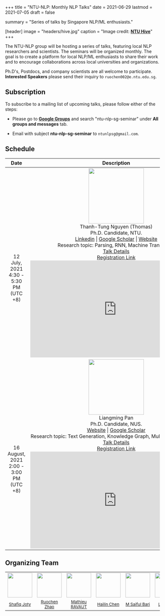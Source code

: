 +++
title = "NTU-NLP: Monthly NLP Talks"
date = 2021-06-29
lastmod = 2021-07-05
draft = false

summary = "Series of talks by Singapore NLP/ML enthusiasts."

[header]
image = "headers/hive.jpg"
caption = "Image credit: [**NTU Hive**](https://www.dezeen.com/2015/03/10/thomas-heatherwick-textured-tower-balconies-cpg-consultants-learning-hub-nanyang-technological-university-singapore/)"
+++

The NTU-NLP group will be hosting a series of talks, featuring local NLP researchers and scientists. The seminars will be organized monthly. The goal is to create a platform for local NLP/ML enthusiasts to share their work and to encourage collaborations across local universities and organizations.

Ph.D's, Postdocs, and company scientists are all welcome to participate. **Interested Speakers** please send their inquiry to `ruochen002@e.ntu.edu.sg`.

## Subscription

To subscribe to a mailing list of upcoming talks, please follow either of the steps:

- Please go to [**Google Groups**](http://groups.google.com) and search "ntu-nlp-sg-seminar" under **All groups and messages** tab.

- Email with subject **ntu-nlp-sg-seminar** to `ntunlpsg@gmail.com`.


## Schedule
<!-- ### Time: <span style="color:red">TBA</span> -->
| <center> Date </center> | <center>Description </center>|
|:------: | :-----------: |
|  <br> <br> <br> <br> <br> <p align="center"> 12 July, 2021 <br> 4:30 - 5:30 PM <br> (UTC +8) </p> |  <img class="img-circle" style="width: 180px;" src="../../person/thomas.jpg"> <br> Thanh-Tung Nguyen (Thomas) <br> Ph.D. Candidate, NTU. <br> [Linkedin](https://www.linkedin.com/in/tungngthanh/) \|  [Google Scholar](https://scholar.google.com/citations?user=NkKC6zYAAAAJ&hl=en) \| [Website](https://tungngthanh.github.io/) <br> Research topic: Parsing, RNN, Machine Translation <br> [Talk Details](../../talk/thomas)<br> [Registration Link](https://teams.microsoft.com/registration/SJPOFSq-K0aPwOF2WpsgSg,mVAApF_uvE2vORk0OJju0w,EfHG1if7WEOly7k9bs3WYQ,FCCJZJ3vzEiY9OmmZMJ9iQ,H0hzNw4NykeFJTivdszM2w,8pP5g8ZiLEaenaJ2y9X3RA?mode=read&tenantId=15ce9348-be2a-462b-8fc0-e1765a9b204a) <br> <iframe width="560" height="315" src="https://www.youtube.com/embed/HTKIM9_D71I" frameborder="0" allow="autoplay; encrypted-media" allowfullscreen></iframe>|
|  <br> <br> <br> <br> <br> <p align="center"> 16 August, 2021 <br> 2:00 - 3:00 PM <br> (UTC +8) </p> |  <img class="img-circle" style="width: 180px;" src="../../person/liangming.jpeg"> <br> Liangming Pan <br> Ph.D. Candidate, NUS. <br> [Website](http://www.liangmingpan.com/) \|  [Google Scholar](https://scholar.google.com/citations?user=JcjjOTUAAAAJ&hl=en&oi=ao) <br> Research topic: Text Generation, Knowledge Graph, Multi-media Learning <br> [Talk Details](../../talk/liangming)<br> [Registration Link](https://teams.microsoft.com/registration/SJPOFSq-K0aPwOF2WpsgSg,mVAApF_uvE2vORk0OJju0w,EfHG1if7WEOly7k9bs3WYQ,v1_XYvcKHUiL5HYlH8upQQ,dcx2ACSf_k-3a8mWBEdqgw,gAgX1m0VUEO6SVNHt7wv1g?mode=read&tenantId=15ce9348-be2a-462b-8fc0-e1765a9b204a)<br> <iframe width="560" height="315" src="https://www.youtube.com/embed/CAJJJOoS-q4" frameborder="0" allow="autoplay; encrypted-media" allowfullscreen></iframe>|


## Organizing Team
<!-- | | | |
| :---: | :---: | :---: |
|<img class="img-circle" style="width: 80px;" src="../../person/shafiq.jpg"> | <img class="img-circle" style="width: 80px;" src="../../person/ruochen.jpg"> | <img class="img-circle" style="width: 80px;" src="../../person/ravaut.jpg"> |
| [Shafiq Joty](https://raihanjoty.github.io/) | [Ruochen Zhao](https://www.linkedin.com/in/esther-ruochen-zhao-855357150/) | [Mathieu RAVAUT](https://www.linkedin.com/in/mravox/) |
| <img class="img-circle" style="width: 80px;" src="../../person/Chen.jpg"> | <img class="img-circle" style="width: 80px;" src="../../person/saiful.jpg"> | <img class="img-circle" style="width: 80px;" src="../../person/LinXiang.jpg"> |
| [Hailin Chen](https://www.linkedin.com/in/chenhailin/) | [M Saiful Bari](https://sbmaruf.github.io) | [Lin Xiang](https://shawnlimn.github.io) | -->


| | | | | | |
| :---: | :---: | :---: | :---: | :---: | :---: |
|<img class="img-circle" style="width: 80px;" src="../../person/shafiq.jpg"> | <img class="img-circle" style="width: 80px;" src="../../person/ruochen.jpg"> | <img class="img-circle" style="width: 80px;" src="../../person/ravaut.jpg"> | <img class="img-circle" style="width: 80px;" src="../../person/Chen.jpg"> | <img class="img-circle" style="width: 80px;" src="../../person/saiful.jpg"> | <img class="img-circle" style="width: 80px;" src="../../person/LinXiang.jpg"> |
| <small> [Shafiq Joty](https://raihanjoty.github.io/) </small> | <small> [Ruochen Zhao](https://www.linkedin.com/in/esther-ruochen-zhao-855357150/) </small>| <small>[Mathieu RAVAUT](https://www.linkedin.com/in/mravox/)</small> | <small>[Hailin Chen](https://www.linkedin.com/in/chenhailin/)</small> | <small>[M Saiful Bari](https://sbmaruf.github.io) | <small>[Lin Xiang](https://shawnlimn.github.io) </small>|

